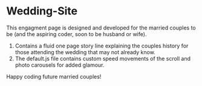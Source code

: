 # Wedding-Site
This engagment page is designed and developed for the married couples to be (and the aspiring coder, soon to be husband or wife).

1. Contains a fluid one page story line explaining the couples history for those attending the wedding that may not already know.
2. The default.js file contains custom speed movements of the scroll and photo carousels for added glamour.

Happy coding future married couples!
